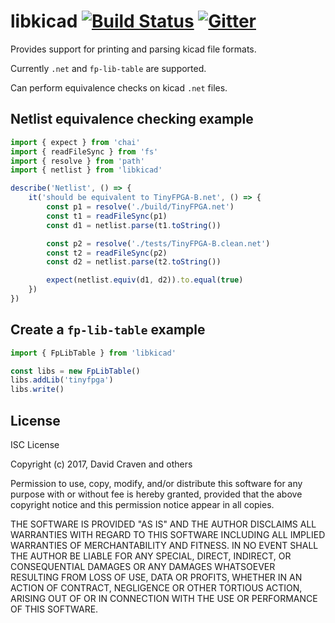 # libkicad [![Build Status](https://travis-ci.org/electron-lang/libkicad.svg?branch=master)](https://travis-ci.org/electron-lang/libkicad) [![Gitter](https://badges.gitter.im/electron-lang/electron.svg)](https://gitter.im/electron-lang/electron)
Provides support for printing and parsing kicad file formats.

Currently `.net` and `fp-lib-table` are supported.

Can perform equivalence checks on kicad `.net` files.

## Netlist equivalence checking example
```ts
import { expect } from 'chai'
import { readFileSync } from 'fs'
import { resolve } from 'path'
import { netlist } from 'libkicad'

describe('Netlist', () => {
    it('should be equivalent to TinyFPGA-B.net', () => {
        const p1 = resolve('./build/TinyFPGA.net')
        const t1 = readFileSync(p1)
        const d1 = netlist.parse(t1.toString())

        const p2 = resolve('./tests/TinyFPGA-B.clean.net')
        const t2 = readFileSync(p2)
        const d2 = netlist.parse(t2.toString())

        expect(netlist.equiv(d1, d2)).to.equal(true)
    })
})
```

## Create a `fp-lib-table` example
```ts
import { FpLibTable } from 'libkicad'

const libs = new FpLibTable()
libs.addLib('tinyfpga')
libs.write()
```

## License
ISC License

Copyright (c) 2017, David Craven and others

Permission to use, copy, modify, and/or distribute this software for any
purpose with or without fee is hereby granted, provided that the above
copyright notice and this permission notice appear in all copies.

THE SOFTWARE IS PROVIDED "AS IS" AND THE AUTHOR DISCLAIMS ALL WARRANTIES WITH
REGARD TO THIS SOFTWARE INCLUDING ALL IMPLIED WARRANTIES OF MERCHANTABILITY
AND FITNESS. IN NO EVENT SHALL THE AUTHOR BE LIABLE FOR ANY SPECIAL, DIRECT,
INDIRECT, OR CONSEQUENTIAL DAMAGES OR ANY DAMAGES WHATSOEVER RESULTING FROM
LOSS OF USE, DATA OR PROFITS, WHETHER IN AN ACTION OF CONTRACT, NEGLIGENCE
OR OTHER TORTIOUS ACTION, ARISING OUT OF OR IN CONNECTION WITH THE USE OR
PERFORMANCE OF THIS SOFTWARE.
